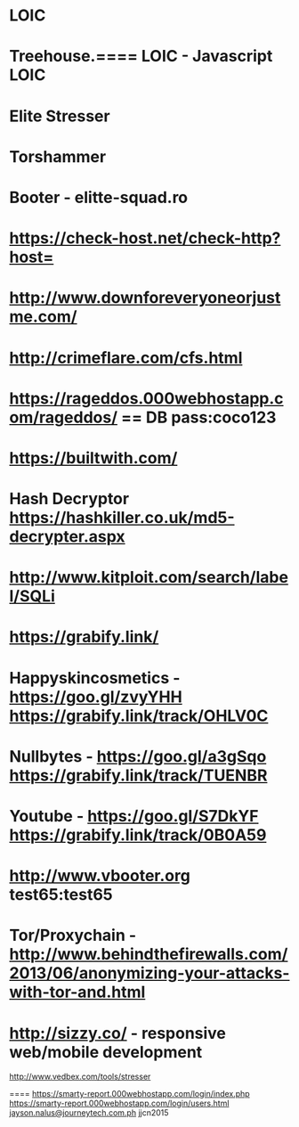 LOIC
====
Treehouse.====
LOIC - Javascript LOIC
====
Elite Stresser
====
Torshammer
====
Booter - elitte-squad.ro
====
https://check-host.net/check-http?host= 
====
http://www.downforeveryoneorjustme.com/
====
http://crimeflare.com/cfs.html
====
https://rageddos.000webhostapp.com/rageddos/   == DB pass:coco123
====
https://builtwith.com/
====
Hash Decryptor
https://hashkiller.co.uk/md5-decrypter.aspx
====
http://www.kitploit.com/search/label/SQLi
====
https://grabify.link/
====
Happyskincosmetics - https://goo.gl/zvyYHH https://grabify.link/track/OHLV0C
====
Nullbytes - https://goo.gl/a3gSqo https://grabify.link/track/TUENBR
====
Youtube - https://goo.gl/S7DkYF 	https://grabify.link/track/0B0A59
====
http://www.vbooter.org test65:test65
====
Tor/Proxychain - http://www.behindthefirewalls.com/2013/06/anonymizing-your-attacks-with-tor-and.html
====
http://sizzy.co/ - responsive web/mobile development
====
http://www.vedbex.com/tools/stresser

====
https://smarty-report.000webhostapp.com/login/index.php
https://smarty-report.000webhostapp.com/login/users.html
jayson.nalus@journeytech.com.ph
jjcn2015

